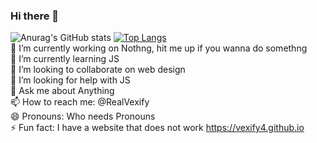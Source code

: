 ### Hi there 👋
![Anurag's GitHub stats](https://github-readme-stats.vercel.app/api?username=Vexify4&show_icons=true)
[![Top Langs](https://github-readme-stats.vercel.app/api/top-langs/?username=Vexify4&langs_count=3)](https://github.com/anuraghazra/github-readme-stats)
<br>
🔭 I’m currently working on Nothng, hit me up if you wanna do somethng
<br>
🌱 I’m currently learning JS
<br>
👯 I’m looking to collaborate on web design
<br>
🤔 I’m looking for help with JS
<br>
💬 Ask me about Anything
<br>
📫 How to reach me:  @RealVexify
<br>
😄 Pronouns: Who needs Pronouns
<br>
⚡ Fun fact: I have a website that does not work https://vexify4.github.io
<br>


 


